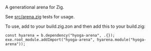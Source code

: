 A generational arena for Zig.

See [src/arena.zig](src/arena.zig) tests for usage.

To use, add to your build.zig.zon and then add this to your
build.zig:

```zig
const hyarena = b.dependency("hyoga-arena", .{});
exe.root_module.addImport("hyoga-arena", hyarena.module("hyoga-arena"));
```
